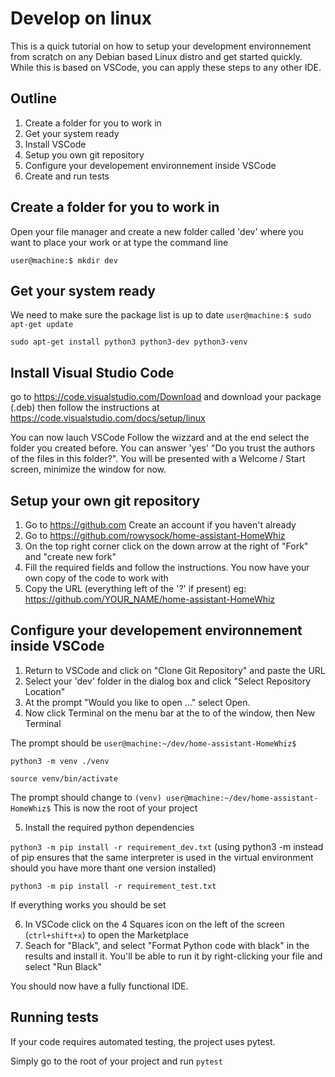 # Develop on linux
This is a quick tutorial on how to setup your development environnement from scratch on any Debian
based Linux distro and get started quickly. While this is based on VSCode, you can apply these steps
to any other IDE.

## Outline
1. Create a folder for you to work in
2. Get your system ready
3. Install VSCode
4. Setup you own git repository
5. Configure your developement environnement inside VSCode
6. Create and run tests

## Create a folder for you to work in
Open your file manager and create a new folder called 'dev' where you want to place your work
or at type the command line

`user@machine:$ mkdir dev`

## Get your system ready
We need to make sure the package list is up to date
`user@machine:$ sudo apt-get update`

`sudo apt-get install python3 python3-dev python3-venv`

## Install Visual Studio Code
go to https://code.visualstudio.com/Download and download your package (.deb)
then follow the instructions at https://code.visualstudio.com/docs/setup/linux

You can now lauch VSCode
Follow the wizzard and at the end select the folder you created before. You can answer 'yes'
"Do you trust the authors of the files in this folder?".
You will be presented with a Welcome / Start screen, minimize the window for now.

## Setup your own git repository
1. Go to https://github.com Create an account if you haven't already
2. Go to https://github.com/rowysock/home-assistant-HomeWhiz
3. On the top right corner click on the down arrow at the right of "Fork" and "create new fork"
4. Fill the required fields and follow the instructions. You now have your own copy of the code to work with
5. Copy the URL (everything left of the '?' if present) eg: https://github.com/YOUR_NAME/home-assistant-HomeWhiz

## Configure your developement environnement inside VSCode
1. Return to VSCode and click on "Clone Git Repository" and paste the URL
2. Select your 'dev' folder in the dialog box and click "Select Repository Location"
3. At the prompt "Would you like to open ..." select Open. 
4. Now click Terminal on the menu bar at the to of the window, then New Terminal 

The prompt should be `user@machine:~/dev/home-assistant-HomeWhiz$`

`python3 -m venv ./venv`

`source venv/bin/activate`

The prompt should change to `(venv) user@machine:~/dev/home-assistant-HomeWhiz$` This is now the root 
of your project

5. Install the required python dependencies

`python3 -m pip install -r requirement_dev.txt` (using python3 -m instead of pip ensures that the same interpreter is used
in the virtual environment should you have more thant one version installed)

`python3 -m pip install -r requirement_test.txt`

If everything works you should be set 

6. In VSCode click on the 4 Squares icon on the left of the screen (`ctrl+shift+x`) to open the Marketplace
7. Seach for "Black", and select "Format Python code with black" in the results and install it. You'll be 
able to run it by right-clicking your file and select "Run Black"

You should now have a fully functional IDE.

## Running tests
If your code requires automated testing, the project uses pytest.

Simply go to the root of your project and run `pytest`
